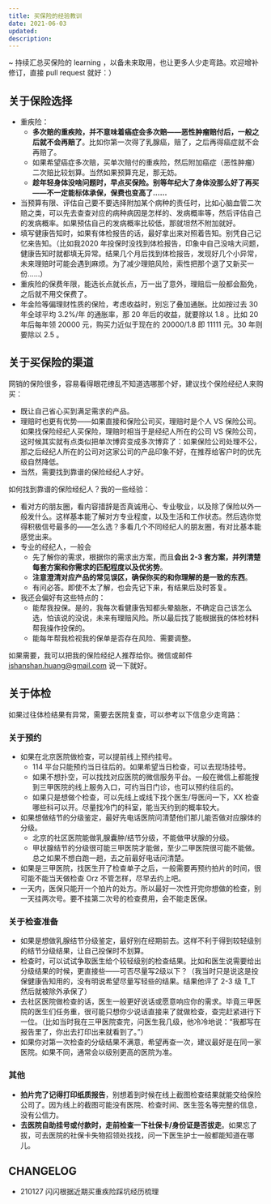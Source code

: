```yaml
---
title: 买保险的经验教训
date: 2021-06-03
updated: 
description: 
---
```




~ 持续汇总买保险的 learning ，以备未来取用，也让更多人少走弯路。欢迎增补修订，直接 pull request 就好：）

## 关于保险选择

* 重疾险：
    * **多次赔的重疾险，并不意味着癌症会多次赔——恶性肿瘤赔付后，一般之后就不会再赔了**。比如你第一次得了乳腺癌，赔了，之后再得癌症就不会再赔了。
    * 如果希望癌症多次赔，买单次赔付的重疾险，然后附加癌症（恶性肿瘤）二次赔比较划算。当然如果预算充足，那无妨。
    * **趁年轻身体没啥问题时，早点买保险。别等年纪大了身体没那么好了再买——不一定能标体承保，保费也变高了……**
* 当预算有限、评估自己要不要选择附加某个病种的责任时，比如心脑血管二次赔之类，可以先去查查对应的病种病因是怎样的、发病概率等，然后评估自己的发病概率。如果预估自己的发病概率比较低，那就坦然不附加就好。
* 填写健康告知时，如果有体检报告的话，最好拿出来对照着告知。别凭自己记忆来告知。（比如我2020 年投保时没找到体检报告，印象中自己没啥大问题，健康告知时就都填无异常。结果几个月后找到体检报告，发现好几个小异常，未来理赔时可能会遇到麻烦。为了减少理赔风险，索性把那个退了又新买一份……）
* 重疾险的保费年限，能选长点就长点，万一出了意外，理赔后一般都会豁免，之后就不用交保费了。
* 年金险等偏理财性质的保险，考虑收益时，别忘了叠加通胀。比如按过去 30 年全球平均 3.2%/年 的通胀率，那 20 年后的收益，就要除以 1.8 。比如 20 年后每年领 20000 元，购买力近似于现在的 20000/1.8 即 11111 元。30 年则要除以 2.5 。

## 关于买保险的渠道

网销的保险很多，容易看得眼花缭乱不知道选哪那个好，建议找个保险经纪人来购买：

* 既让自己省心买到满足需求的产品。
* 理赔时也更有优势——如果直接和保险公司买，理赔时是个人 VS 保险公司。如果找保险经纪人买保险，理赔时相当于是经纪人所在的公司 VS 保险公司，这时候其实就有点类似把单次博弈变成多次博弈了：如果保险公司处理不公，那之后经纪人所在的公司对这家公司的产品印象不好，在推荐给客户时的优先级自然降低。
* 当然，需要找到靠谱的保险经纪人才好。

如何找到靠谱的保险经纪人？我的一些经验：
* 看对方的朋友圈，看内容措辞是否真诚用心、专业敬业，以及除了保险以外一般发什么。这样基本能了解对方专业程度，以及生活和工作状态。然后选你觉得积极信号最多的——怎么选？多看几个不同经纪人的朋友圈，有对比基本能感觉出来。
* 专业的经纪人，一般会
    * 先了解你的需求，根据你的需求出方案，而且**会出 2-3 套方案，并列清楚每套方案和你需求的匹配程度以及优劣势**。
    * **注意澄清对应产品的常见误区，确保你买的和你理解的是一致的东西**。
    * 有问必答。即使不太了解，也会先记下来，有结果后及时答复。
* 我还会偏好有这些特点的：
    * 能帮我投保。是的，我每次看健康告知都头晕脑胀，不确定自己该怎么选，怕该说的没说，未来有理赔风险。所以最后找了能根据我的体检材料帮我操作投保的。
    * 能每年帮我检视我的保单是否存在风险、需要调整。

如果需要，我可以把我的保险经纪人推荐给你。微信或邮件 ishanshan.huang@gmail.com 说一下就好。
    
## 关于体检

如果过往体检结果有异常，需要去医院复查，可以参考以下信息少走弯路：

### 关于预约

  - 如果在北京医院做检查，可以提前线上预约挂号。
    - 114 平台只能预约当日往后的。如果希望当日检查，可以去现场挂号。
    - 如果不想扑空，可以找找对应医院的微信服务平台。一般在微信上都能搜到三甲医院的线上服务入口，可约当日门诊，也可以预约往后的。
    - 如果只是想做个检查，可以先线上或线下找个医生/导医问一下，XX 检查哪些科可以开。尽量找冷门的科室，能当天约到的概率较大。
  - 如果想做结节的分级鉴定，最好先电话医院问清楚他们那儿能否做对应腺体的分级。
    - 北京的社区医院能做乳腺囊肿/结节分级，不能做甲状腺的分级。
    - 甲状腺结节的分级很可能三甲医院才能做，至少二甲医院很可能不能做。总之如果不想白跑一趟，去之前最好电话问清楚。
  - 如果是三甲医院，找医生开了检查单子之后，一般需要再预约拍片的时间，很可能不能当天做检查 Orz 不管怎样，尽早去约上吧。
  - 一天内，医保只能开一个拍片的处方。所以最好一次性开完你想做的检查，别一天挂两次号。要不挂第二次号的检查费用，会不能走医保。

  
### 关于检查准备

  - 如果是想做乳腺结节分级鉴定，最好别在经期前去。这样不利于得到较轻级别的结节分级结果，让自己投保时不划算。
  - 检查时，可以试试争取医生给个较轻级别的检查结果。比如和医生说需要给出分级结果的时候，更直接些——可否尽量写2级以下？（我当时只是说这是投保健康告知用的，没有明说希望尽量写轻些的结果。结果他评了 2-3 级 T_T 然后就被除外承保了）
  - 去社区医院做检查的话，医生一般更好说话或愿意响应你的需求。毕竟三甲医院的医生们任务重，很可能只想你少说话直接来了就做检查，查完赶紧进行下一位。（比如当时我在三甲医院查完，问医生我几级，他冷冷地说：“我都写在报告里了，你出去打印出来就看到了。”）
  - 如果你对第一次检查的分级结果不满意，希望再查一次，建议最好是在同一家医院。如果不同，通常会以级别更高的医院为准。

  
### 其他

  - **拍片完了记得打印纸质报告**，别想着到时候在线上截图检查结果就能交给保险公司了。因为线上的截图可能没有医院、检查时间、医生签名等完整的信息，没有公信力。
  - **去医院自助挂号或付款时，走前检查一下社保卡/身份证是否拔走**。如果忘了拔，可去医院的社保卡失物招领处找找，问一下医生护士一般都能知道在哪儿。


## CHANGELOG 

- 210127 闪闪根据近期买重疾险踩坑经历梳理
